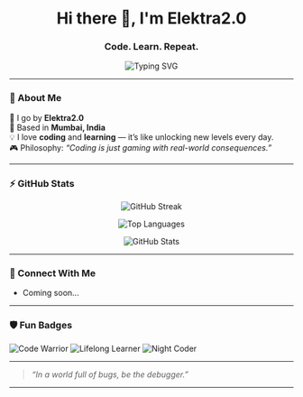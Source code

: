<h1 align="center">Hi there 👋, I'm Elektra2.0</h1>
<h3 align="center">Code. Learn. Repeat.</h3>

<p align="center">
  <img src="https://readme-typing-svg.demolab.com/?lines=Curious%20Coder%20%F0%9F%94%A5;Always%20Learning%20New%20Stuff%20%F0%9F%93%9A;Leveling%20Up%20Like%20a%20Pro%20%F0%9F%8E%AE&center=true&width=500&height=45" alt="Typing SVG">
</p>

---

### 🧠 About Me

🚀 I go by **Elektra2.0**  
📍 Based in **Mumbai, India**  
💡 I love **coding** and **learning** — it’s like unlocking new levels every day.  
🎮 Philosophy: _“Coding is just gaming with real-world consequences.”_  

---

### ⚡ GitHub Stats

<p align="center">
  <img src="https://github-readme-streak-stats.herokuapp.com/?user=Elektra2-0&theme=tokyonight" alt="GitHub Streak" />
</p>
<p align="center">
  <img src="https://github-readme-stats.vercel.app/api/top-langs/?username=Elektra2-0&layout=compact&theme=tokyonight" alt="Top Languages" />
</p>
<p align="center">
  <img src="https://github-readme-stats.vercel.app/api?username=Elektra2-0&show_icons=true&theme=tokyonight" alt="GitHub Stats" />
</p>

---

### 🔗 Connect With Me

<!-- Add your social links below when you're ready -->

- Coming soon...

---

### 🛡️ Fun Badges

![Code Warrior](https://img.shields.io/badge/-Code%20Warrior-black?style=flat-square&logo=github&logoColor=white)
![Lifelong Learner](https://img.shields.io/badge/-Lifelong%20Learner-blueviolet?style=flat-square)
![Night Coder](https://img.shields.io/badge/-Night%20Coder-0f0f0f?style=flat-square)

---

> *“In a world full of bugs, be the debugger.”*

---

